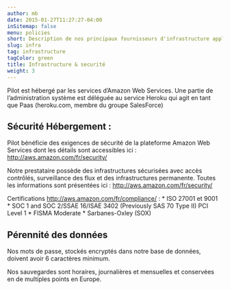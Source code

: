 ```yaml
---
author: mb
date: 2015-01-27T11:27:27-04:00
inSitemap: false
menu: policies
short: Description de nos principaux fournisseurs d'infrastructure applicative et de sauvegarde
slug: infra
tag: infrastructure
tagColor: green
title: Infrastructure & securité
weight: 3
---
```


Pilot est hébergé par les services d’Amazon Web Services.
Une partie de l’administration système est déléguée au service Heroku qui agit en tant que Paas (heroku.com, membre du groupe SalesForce)

## Sécurité Hébergement :

Pilot bénéficie des exigences de sécurité de la plateforme Amazon Web Services dont les détails sont accessibles ici : http://aws.amazon.com/fr/security/

Notre prestataire possède des infrastructures sécurisées avec accès contrôlés, surveillance des flux et des infrastructures permanente.
Toutes les informations sont présentées ici : http://aws.amazon.com/fr/security/

Certifications http://aws.amazon.com/fr/compliance/ : 
    * ISO 27001 et 9001
    * SOC 1 and SOC 2/SSAE 16/ISAE 3402 (Previously SAS 70 Type II) PCI Level 1
    * FISMA Moderate
    * Sarbanes-Oxley (SOX)

## Pérennité des données

Nos mots de passe, stockés encryptés dans notre base de données, doivent avoir 6 caractères minimum.

Nos sauvegardes sont horaires, journalières et mensuelles et conservées en de multiples points en Europe.

<!-- Une sauvegarde de la base de données est réalisée toutes les heures avec rétention sur 150 heures.

Une sauvegarde quotidienne (6h, heure de Paris) avec rétention sur 90 jours.

Une sauvegarde mensuelle (premier jours du mois) avec rétentions sur 12 mois.

Une sauvegarde des fichiers médias est réalisée chaque heure.

Les sauvegardes sont dupliquées en plusieurs points en Europe (Irlande, France, Allemagne)

Des procédures automatisées permettent de contrôler que les mécanismes de sauvegardes fonctionnent correctement.

Nous bénéficions d’un Plan de Reprise d’Activité automatisé activant un serveur applicatif secondaire en cas de défaillance majeure du serveur principal.

Le serveur de secours est activé une fois par mois pour contrôle. -->
